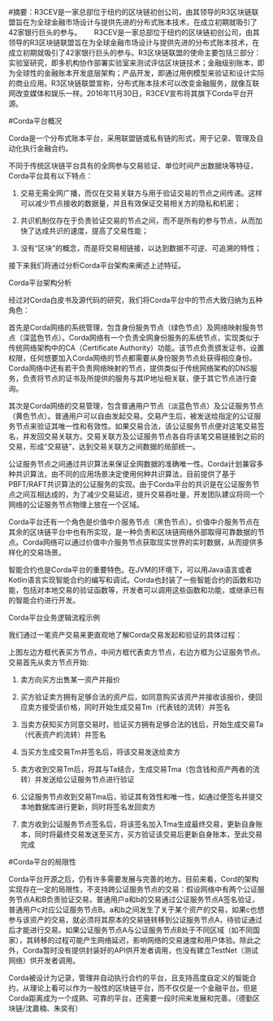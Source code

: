 
#摘要：R3CEV是一家总部位于纽约的区块链初创公司，由其领导的R3区块链联盟旨在为全球金融市场设计与提供先进的分布式账本技术，在成立初期就吸引了42家银行巨头的参与。　　
R3CEV是一家总部位于纽约的区块链初创公司，由其领导的R3区块链联盟旨在为全球金融市场设计与提供先进的分布式账本技术，在成立初期就吸引了42家银行巨头的参与。R3区块链联盟的使命主要包括三部分：实验室研究，即多机构协作部署实验室来测试评估区块链技术；金融级别账本，即为全球性的金融账本开发底层架构；产品开发，即通过用例模型来验证和设计实际的商业应用。R3区块链联盟宣称，分布式账本技术可以改变金融服务，就像互联网改变媒体和娱乐一样。2016年11月30日，R3CEV宣布将其旗下Corda平台开源。
 
#Corda平台概况
 
Corda是一个分布式账本平台，采用联盟链或私有链的形式，用于记录、管理及自动化执行金融合约。
 
不同于传统区块链平台具有的全网参与交易验证、单位时间产出数据块等特征，Corda平台具有以下特点：
 
1. 交易无需全网广播，而仅在交易关联方与用于验证交易的节点之间传递。这样可以减少节点接收的数据量，并且有效保证交易相关方的隐私和机密；
 
2. 共识机制仅存在于负责验证交易的节点之间，而不是所有的参与节点，从而加快了达成共识的速度，提高了交易性能；
 
3. 没有“区块”的概念，而是将交易相链接，以达到数据不可逆、可追溯的特性；
 
接下来我们将通过分析Corda平台架构来阐述上述特征。
 
Corda平台架构分析
 
 
经过对Corda白皮书及源代码的研究，我们将Corda平台中的节点大致归纳为五种角色：
 
首先是Corda网络的系统管理，包含身份服务节点（绿色节点）及网络映射服务节点（深蓝色节点）。Corda网络有一个负责全网身份服务的系统节点，实现类似于传统网络架构中的CA（Certificate Authority）功能。该节点负责颁发证书，设置权限，任何想要加入Corda网络的节点都需要从身份服务节点处获得相应身份。Corda网络中还有若干负责网络映射的节点，提供类似于传统网络架构的DNS服务，负责将节点的证书及所提供的服务与其IP地址相关联，便于其它节点进行查询。
 
其次是Corda网络的交易管理，包含普通用户节点（淡蓝色节点）及公证服务节点（黄色节点）。普通用户可以自由发起交易。交易产生后，被发送给指定的公证服务节点来验证其唯一性和有效性。如果交易合法，该公证服务节点便对这笔交易签名，并发回交易关联方。交易关联方及公证服务节点各自将该笔交易链接到之前的交易，形成“交易链”，达到交易关联方之间数据的局部统一。
 
公证服务节点之间通过共识算法来保证全网数据的准确唯一性。Corda计划兼容多种共识算法，由不同的应用场景决定使用何种共识算法，目前提供了基于PBFT/RAFT共识算法的公证服务的实现。由于Corda平台的共识是在公证服务节点之间互相达成的，为了减少交易延迟，提升交易吞吐量，开发团队建议将同一个网络的公证服务节点物理上放在一个区域。
 
Corda平台还有一个角色是价值中介服务节点（黑色节点）。价值中介服务节点在其余的区块链平台中也有所实现，是一种负责和区块链网络外部取得可靠数据的节点。Corda网络可以通过价值中介服务节点获取现实世界的实时数据，从而提供多样化的交易场景。
 
智能合约也是Corda平台的重要特色。在JVM的环境下，可以用Java语言或者Kotlin语言实现智能合约的编写和调试。Corda也封装了一些智能合约的函数和功能，包括对本地交易的验证函数等，开发者可以调用这些函数和功能，或继承已有的智能合约进行开发。
 
Corda平台业务逻辑流程示例
 
我们通过一笔资产交易来更直观地了解Corda交易发起和验证的具体过程：
 
 
 
上图左边方框代表买方节点，中间方框代表卖方节点，右边方框为公证服务节点。交易首先从卖方节点开始:
 
1. 卖方向买方出售某一资产并报价
 
2. 买方验证卖方拥有足够合法的资产后，如同意购买该资产并接收该报价，便回应卖方接受该价格，同时开始生成交易Tm（代表钱的流转）并签名
 
3. 当卖方获知买方同意交易时，验证买方拥有足够合法的钱后，开始生成交易Ta（代表资产的流转）并签名
 
4. 当买方生成交易Tm并签名后，将该交易发送给卖方
 
5. 卖方收到交易Tm后，将其与Ta结合，生成交易Tma（包含钱和资产两者的流转）并发送给公证服务节点进行验证
 
6. 公证服务节点收到交易Tma后，验证其有效性和唯一性，如通过便签名并提交本地数据库进行更新，同时将签名发回卖方
 
7. 卖方收到公证服务节点签名后，将该签名加入Tma生成最终交易，更新自身账本，同时将最终交易发送至买方，买方验证该交易后更新自身账本，至此交易完成
 
#Corda平台的局限性
 
Corda平台开源之后，仍有许多需要发展与完善的地方。目前来看，Cord的架构实现存在一定的局限性，不支持跨公证服务节点的交易：假设网络中有两个公证服务节点A和B负责验证交易，普通用户a和b的交易通过公证服务节点A签名验证，普通用户c对应公证服务节点B。a和b之间发生了关于某个资产的交易，如果c也想参与该资产的交易，就必须将其原本的交易链转移到公证服务节点A，待验证通过后才能进行交易。如果公证服务节点A与公证服务节点B处于不同区域（如不同国家），其转移的过程可能产生网络延迟，影响网络的交易速度和用户体验。除此之外，Corda暂时没有提供封装好的API供开发者调用，也没有建立TestNet（测试网络）供开发者调用。
 
Corda被设计为记录，管理并自动执行合约的平台，且支持高度自定义的智能合约，从理论上看可以作为一般性的区块链平台，而不仅仅是一个金融平台。但是Corda距离成为一个成熟、可靠的平台，还需要一段时间来发展和完善。（德勤区块链/沈嘉楠、朱奕有）
